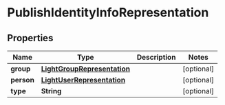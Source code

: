 
# PublishIdentityInfoRepresentation

## Properties
Name | Type | Description | Notes
------------ | ------------- | ------------- | -------------
**group** | [**LightGroupRepresentation**](LightGroupRepresentation.md) |  |  [optional]
**person** | [**LightUserRepresentation**](LightUserRepresentation.md) |  |  [optional]
**type** | **String** |  |  [optional]



